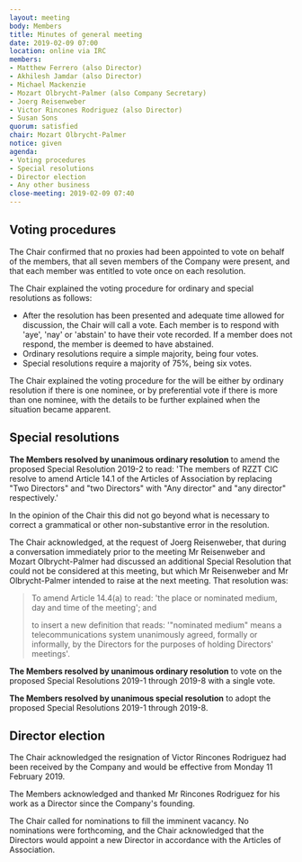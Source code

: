 ```yaml
---
layout: meeting
body: Members
title: Minutes of general meeting
date: 2019-02-09 07:00
location: online via IRC
members:
- Matthew Ferrero (also Director)
- Akhilesh Jamdar (also Director)
- Michael Mackenzie
- Mozart Olbrycht-Palmer (also Company Secretary)
- Joerg Reisenweber
- Victor Rincones Rodriguez (also Director)
- Susan Sons
quorum: satisfied
chair: Mozart Olbrycht-Palmer
notice: given
agenda:
- Voting procedures
- Special resolutions
- Director election
- Any other business
close-meeting: 2019-02-09 07:40
---
```


## Voting procedures

The Chair confirmed that no proxies had been appointed to vote on behalf of the members, that all seven members of the Company were present, and that each member was entitled to vote once on each resolution.

The Chair explained the voting procedure for ordinary and special resolutions as follows:

- After the resolution has been presented and adequate time allowed for discussion, the Chair will call a vote. Each member is to respond with 'aye', 'nay' or 'abstain' to have their vote recorded. If a member does not respond, the member is deemed to have abstained.
- Ordinary resolutions require a simple majority, being four votes.
- Special resolutions require a majority of 75%, being six votes.

The Chair explained the voting procedure for the will be either by ordinary resolution if there is one nominee, or by preferential vote if there is more than one nominee, with the details to be further explained when the situation became apparent.

## Special resolutions

**The Members resolved by unanimous ordinary resolution** to amend the proposed Special Resolution 2019-2 to read: 'The members of RZZT CIC resolve to amend Article 14.1 of the Articles of Association by replacing "Two Directors" and "two Directors" with "Any director" and "any director" respectively.'

In the opinion of the Chair this did not go beyond what is necessary to correct a grammatical or other non-substantive error in the resolution.

The Chair acknowledged, at the request of Joerg Reisenweber, that during a conversation immediately prior to the meeting Mr Reisenweber and Mozart Olbrycht-Palmer had discussed an additional Special Resolution that could not be considered at this meeting, but which Mr Reisenweber and Mr Olbrycht-Palmer intended to raise at the next meeting. That resolution was:

> To amend Article 14.4(a) to read: 'the place or nominated medium, day and time of the meeting'; and
>
> to insert a new definition that reads: '"nominated medium" means a telecommunications system unanimously agreed, formally or informally, by the Directors for the purposes of holding Directors' meetings'.

**The Members resolved by unanimous ordinary resolution** to vote on the proposed Special Resolutions 2019-1 through 2019-8 with a single vote.

**The Members resolved by unanimous special resolution** to adopt the proposed Special Resolutions 2019-1 through 2019-8.

## Director election

The Chair acknowledged the resignation of Victor Rincones Rodriguez had been received by the Company and would be effective from Monday 11 February 2019.

The Members acknowledged and thanked Mr Rincones Rodriguez for his work as a Director since the Company's founding.

The Chair called for nominations to fill the imminent vacancy. No nominations were forthcoming, and the Chair acknowledged that the Directors would appoint a new Director in accordance with the Articles of Association.
